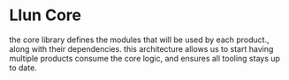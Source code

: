 # Llun Core

the core library defines the modules that will be used by each product., along with their dependencies. this architecture allows us to start having multiple products consume the core logic, and ensures all tooling stays up to date.